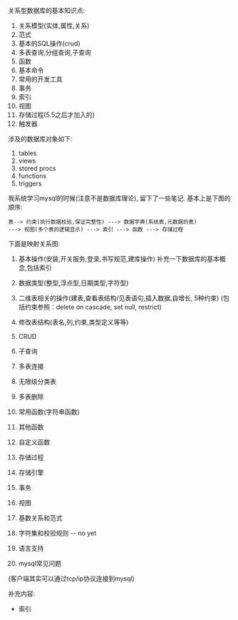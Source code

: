 关系型数据库的基本知识点:
  
  1.  关系模型(实体,属性,关系)
  2.  范式
  3.  基本的SQL操作(crud)
  4.  多表查询,分组查询,子查询
  5.  函数
  6.  基本命令
  7.  常用的开发工具
  8.  事务
  9.  索引
  10. 视图
  11. 存储过程(5.5之后才加入的)
  12. 触发器


涉及的数据库对象如下:

  1. tables
  2. views
  3. stored procs
  4. functions
  5. triggers

 

我系统学习mysql的时候(注意不是数据库理论), 留下了一些笔记.
基本上是下图的顺序:

```
表--> 约束(执行数据校验,保证完整性) ---> 数据字典(系统表,元数据的表)
---> 视图(多个表的逻辑显示) ---> 索引 ---> 函数 ---> 存储过程
```



下面是映射关系图:

1. 基本操作(安装,开关服务,登录,书写规范,建库操作)
   补充一下数据库的基本概念,包括索引

2. 数据类型(整型,浮点型,日期类型,字符型)

3. 二维表相关的操作(建表,查看表结构/见表语句,插入数据,自增长, 5种约束)
   (包括约束参照：delete on cascade, set null, restrict)
   
4. 修改表结构(表名,列,约束,类型定义等等)

5. CRUD

6. 子查询

7. 多表连接

8. 无限级分类表

9. 多表删除

10. 常用函数(字符串函数)

11. 其他函数

12. 自定义函数

13. 存储过程

14. 存储引擎

15. 事务

16. 视图

17. 基数关系和范式

18. 字符集和校验规则 -- no yet

19. 语言支持  

20. mysql常见问题

(客户端其实可以通过tcp/ip协议连接到mysql)



补充内容:

* 索引
